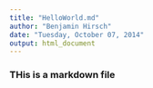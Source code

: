 ```yaml
---
title: "HelloWorld.md"
author: "Benjamin Hirsch"
date: "Tuesday, October 07, 2014"
output: html_document
---
```

### THis is a markdown file
